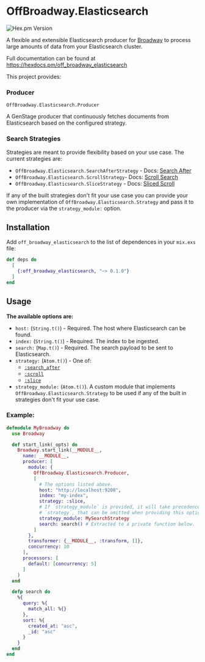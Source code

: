 # OffBroadway.Elasticsearch

![Hex.pm Version](https://img.shields.io/hexpm/v/off_broadway_elasticsearch)

A flexible and extensible Elasticsearch producer for [Broadway](https://github.com/plataformatec/broadway) to process large amounts of data from your Elasticsearch cluster.

Full documentation can be found at https://hexdocs.pm/off_broadway_elasticsearch

This project provides:

### Producer

`OffBroadway.Elasticsearch.Producer`

A GenStage producer that continuously fetches documents from Elasticsearch based on the configured strategy.

### Search Strategies

Strategies are meant to provide flexibility based on your use case. The current strategies are:

- `OffBroadway.Elasticsearch.SearchAfterStrategy` - Docs: [Search After](https://www.elastic.co/guide/en/elasticsearch/reference/8.13/paginate-search-results.html#search-after)
- `OffBroadway.Elasticsearch.ScrollStrategy`- Docs: [Scroll Search](https://www.elastic.co/guide/en/elasticsearch/reference/8.13/paginate-search-results.html#scroll-search-results)
- `OffBroadway.Elasticsearch.SliceStrategy` - Docs: [Sliced Scroll](https://www.elastic.co/guide/en/elasticsearch/reference/8.13/paginate-search-results.html#slice-scroll)

If any of the built strategies don't fit your use case you can provide your own
implementation of `OffBroadway.Elasticsearch.Strategy` and pass it to the
producer via the `strategy_module:` option.

## Installation

Add `off_broadway_elasticsearch` to the list of dependences in your `mix.exs` file:

```elixir
def deps do
  [
    {:off_broadway_elasticsearch, "~> 0.1.0"}
  ]
end
```

## Usage

**The available options are:**

- `host:` (`String.t()`) - Required. The host where Elasticsearch can be found.
- `index:` (`String.t()`) - Required. The index to be ingested.
- `search:` (`Map.t()`) - Required. The search payload to be sent to Elasticsearch.
- `strategy:` (`Atom.t()`) - One of:
  - [`:search_after`](https://github.com/jonlunsford/off_broadway_elasticsearch/blob/main/lib/off_broadway/elasticsearch/search_after_strategy.ex)
  - [`:scroll`](https://github.com/jonlunsford/off_broadway_elasticsearch/blob/main/lib/off_broadway/elasticsearch/scroll_strategy.ex)
  - [`:slice`](https://github.com/jonlunsford/off_broadway_elasticsearch/blob/main/lib/off_broadway/elasticsearch/slice_strategy.ex)
- `strategy_module:` (`Atom.t()`). A custom module that implements
  `OffBroadway.Elasticsearch.Strategy` to be used if any of the built in
  strategies don't fit your use case.

### Example:

```Elixir
defmodule MyBroadway do
  use Broadway

  def start_link(_opts) do
    Broadway.start_link(__MODULE__,
      name: __MODULE__,
      producer: [
        module: {
          OffBroadway.Elasticsearch.Producer,
          [
            # The options listed above.
            host: "http://localhost:9200",
            index: "my-index",
            strategy: :slice,
            # If `strategy_module` is provided, it will take precedence over
            # `strategy`, that can be omitted when providing this option.
            strategy_module: MySearchStrategy
            search: search() # Extracted to a private function below.
          ]
        },
        transformer: {__MODULE__, :transform, []},
        concurrency: 10
      ],
      processors: [
        default: [concurrency: 5]
      ]
    )
  end

  defp search do
    %{
      query: %{
        match_all: %{}
      },
      sort: %{
        created_at: "asc",
        _id: "asc"
      }
    }
  end
end
```
